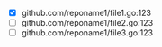 <!-- Example Issues Dump. Check each issue to confirm it's been addressed in the PR -->

- [x] github.com/reponame1/file1.go:123
- [ ] github.com/reponame1/file2.go:123
- [ ] github.com/reponame1/file3.go:123
